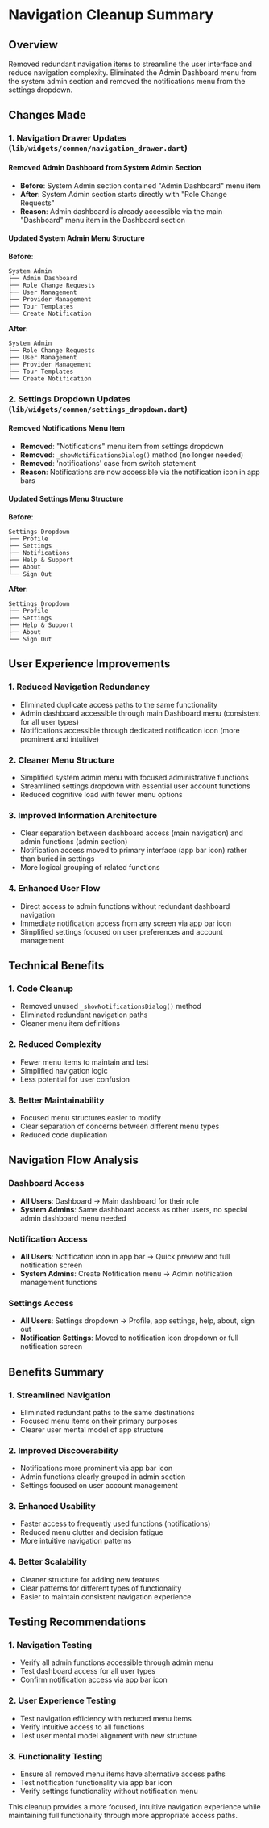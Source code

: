 # Navigation Cleanup Summary

## Overview
Removed redundant navigation items to streamline the user interface and reduce navigation complexity. Eliminated the Admin Dashboard menu from the system admin section and removed the notifications menu from the settings dropdown.

## Changes Made

### 1. Navigation Drawer Updates (`lib/widgets/common/navigation_drawer.dart`)

#### Removed Admin Dashboard from System Admin Section
- **Before**: System Admin section contained "Admin Dashboard" menu item
- **After**: System Admin section starts directly with "Role Change Requests"
- **Reason**: Admin dashboard is already accessible via the main "Dashboard" menu item in the Dashboard section

#### Updated System Admin Menu Structure
**Before**:
```
System Admin
├── Admin Dashboard
├── Role Change Requests
├── User Management
├── Provider Management
├── Tour Templates
└── Create Notification
```

**After**:
```
System Admin
├── Role Change Requests
├── User Management
├── Provider Management
├── Tour Templates
└── Create Notification
```

### 2. Settings Dropdown Updates (`lib/widgets/common/settings_dropdown.dart`)

#### Removed Notifications Menu Item
- **Removed**: "Notifications" menu item from settings dropdown
- **Removed**: `_showNotificationsDialog()` method (no longer needed)
- **Removed**: 'notifications' case from switch statement
- **Reason**: Notifications are now accessible via the notification icon in app bars

#### Updated Settings Menu Structure
**Before**:
```
Settings Dropdown
├── Profile
├── Settings
├── Notifications
├── Help & Support
├── About
└── Sign Out
```

**After**:
```
Settings Dropdown
├── Profile
├── Settings
├── Help & Support
├── About
└── Sign Out
```

## User Experience Improvements

### 1. **Reduced Navigation Redundancy**
- Eliminated duplicate access paths to the same functionality
- Admin dashboard accessible through main Dashboard menu (consistent for all user types)
- Notifications accessible through dedicated notification icon (more prominent and intuitive)

### 2. **Cleaner Menu Structure**
- Simplified system admin menu with focused administrative functions
- Streamlined settings dropdown with essential user account functions
- Reduced cognitive load with fewer menu options

### 3. **Improved Information Architecture**
- Clear separation between dashboard access (main navigation) and admin functions (admin section)
- Notification access moved to primary interface (app bar icon) rather than buried in settings
- More logical grouping of related functions

### 4. **Enhanced User Flow**
- Direct access to admin functions without redundant dashboard navigation
- Immediate notification access from any screen via app bar icon
- Simplified settings focused on user preferences and account management

## Technical Benefits

### 1. **Code Cleanup**
- Removed unused `_showNotificationsDialog()` method
- Eliminated redundant navigation paths
- Cleaner menu item definitions

### 2. **Reduced Complexity**
- Fewer menu items to maintain and test
- Simplified navigation logic
- Less potential for user confusion

### 3. **Better Maintainability**
- Focused menu structures easier to modify
- Clear separation of concerns between different menu types
- Reduced code duplication

## Navigation Flow Analysis

### Dashboard Access
- **All Users**: Dashboard → Main dashboard for their role
- **System Admins**: Same dashboard access as other users, no special admin dashboard menu needed

### Notification Access
- **All Users**: Notification icon in app bar → Quick preview and full notification screen
- **System Admins**: Create Notification menu → Admin notification management functions

### Settings Access
- **All Users**: Settings dropdown → Profile, app settings, help, about, sign out
- **Notification Settings**: Moved to notification icon dropdown or full notification screen

## Benefits Summary

### 1. **Streamlined Navigation**
- Eliminated redundant paths to the same destinations
- Focused menu items on their primary purposes
- Clearer user mental model of app structure

### 2. **Improved Discoverability**
- Notifications more prominent via app bar icon
- Admin functions clearly grouped in admin section
- Settings focused on user account management

### 3. **Enhanced Usability**
- Faster access to frequently used functions (notifications)
- Reduced menu clutter and decision fatigue
- More intuitive navigation patterns

### 4. **Better Scalability**
- Cleaner structure for adding new features
- Clear patterns for different types of functionality
- Easier to maintain consistent navigation experience

## Testing Recommendations

### 1. **Navigation Testing**
- Verify all admin functions accessible through admin menu
- Test dashboard access for all user types
- Confirm notification access via app bar icon

### 2. **User Experience Testing**
- Test navigation efficiency with reduced menu items
- Verify intuitive access to all functions
- Test user mental model alignment with new structure

### 3. **Functionality Testing**
- Ensure all removed menu items have alternative access paths
- Test notification functionality via app bar icon
- Verify settings functionality without notification menu

This cleanup provides a more focused, intuitive navigation experience while maintaining full functionality through more appropriate access paths.